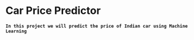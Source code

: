 # Car Price Predictor

**`In this project we will predict the price of Indian car using Machine Learning`**
